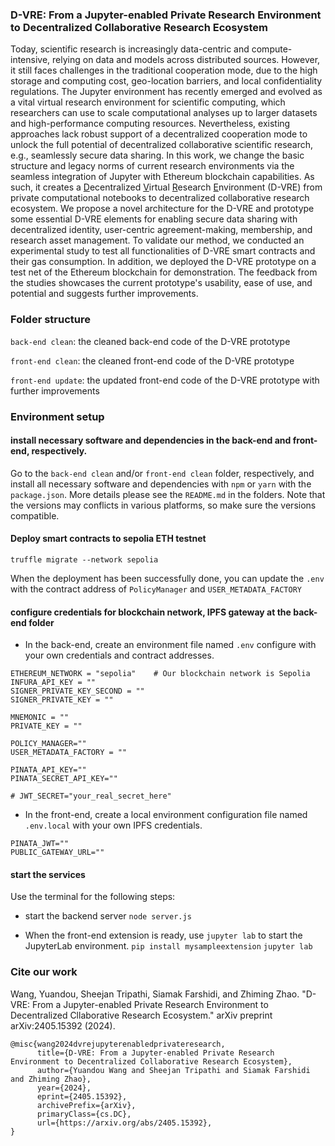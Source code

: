 ### D-VRE: From a Jupyter-enabled Private Research Environment to Decentralized Collaborative Research Ecosystem

Today, scientific research is increasingly data-centric and compute-intensive, relying on data and models across distributed sources. However, it still faces challenges in the traditional cooperation mode, due to the high storage and computing cost, geo-location barriers, and local confidentiality regulations. The Jupyter environment has recently emerged and evolved as a vital virtual research environment for scientific computing, which researchers can use to scale computational analyses up to larger datasets and high-performance computing resources. Nevertheless, existing approaches lack robust support of a decentralized cooperation mode to unlock the full potential of decentralized collaborative scientific research, e.g., seamlessly secure data sharing. In this work, we change the basic structure and legacy norms of current research environments via the seamless integration of Jupyter with Ethereum blockchain capabilities. As such, it creates a <u>D</u>ecentralized <u>V</u>irtual <u>R</u>esearch <u>E</u>nvironment (D-VRE) from private computational notebooks to decentralized collaborative research ecosystem. We propose a novel architecture for the D-VRE and prototype some essential D-VRE elements for enabling secure data sharing with decentralized identity, user-centric agreement-making, membership, and research asset management. To validate our method, we conducted an experimental study to test all functionalities of D-VRE smart contracts and their gas consumption. In addition, we deployed the D-VRE prototype on a test net of the Ethereum blockchain for demonstration. The feedback from the studies showcases the current prototype's usability, ease of use, and potential and suggests further improvements. 

### Folder structure
`back-end clean`: the cleaned back-end code of the D-VRE prototype

`front-end clean`: the cleaned front-end code of the D-VRE prototype

`front-end update`: the updated front-end code of the D-VRE prototype with further improvements


### Environment setup

#### install necessary software and dependencies in the back-end and front-end, respectively.
Go to the `back-end clean` and/or `front-end clean` folder, respectively, and install all necessary software and dependencies with `npm` or `yarn` with the `package.json`. More details please see the `README.md` in the folders. Note that the versions may conflicts in various platforms, so make sure the versions compatible. 

#### Deploy smart contracts to sepolia ETH testnet
`truffle migrate --network sepolia`

When the deployment has been successfully done, you can update the `.env` with the contract address of `PolicyManager` and `USER_METADATA_FACTORY`

#### configure credentials for blockchain network, IPFS gateway at the back-end folder 
* In the back-end, create an environment file named `.env` configure with your own credentials and contract addresses. 

```
ETHEREUM_NETWORK = "sepolia"    # Our blockchain network is Sepolia
INFURA_API_KEY = ""
SIGNER_PRIVATE_KEY_SECOND = ""  
SIGNER_PRIVATE_KEY = "" 

MNEMONIC = ""
PRIVATE_KEY = ""

POLICY_MANAGER=""
USER_METADATA_FACTORY = ""

PINATA_API_KEY=""
PINATA_SECRET_API_KEY=""

# JWT_SECRET="your_real_secret_here"

```

* In the front-end, create a local environment configuration file named `.env.local` with your own IPFS credentials.
```
PINATA_JWT=""
PUBLIC_GATEWAY_URL=""
```

#### start the services 
Use the terminal for the following steps:
* start the backend server
`node server.js`

* When the front-end extension is ready, use `jupyter lab` to start the JupyterLab environment.
`pip install mysampleextension`
`jupyter lab`

### Cite our work
Wang, Yuandou, Sheejan Tripathi, Siamak Farshidi, and Zhiming Zhao. "D-VRE: From a Jupyter-enabled Private Research Environment to Decentralized Cllaborative Research Ecosystem." arXiv preprint arXiv:2405.15392 (2024). 

```
@misc{wang2024dvrejupyterenabledprivateresearch,
      title={D-VRE: From a Jupyter-enabled Private Research Environment to Decentralized Collaborative Research Ecosystem}, 
      author={Yuandou Wang and Sheejan Tripathi and Siamak Farshidi and Zhiming Zhao},
      year={2024},
      eprint={2405.15392},
      archivePrefix={arXiv},
      primaryClass={cs.DC},
      url={https://arxiv.org/abs/2405.15392}, 
}
```
